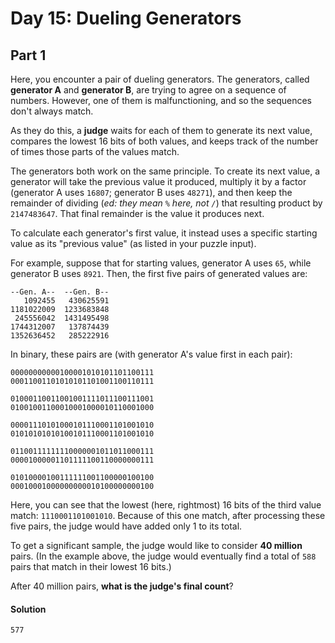 Day 15: Dueling Generators
=====

## Part 1
Here, you encounter a pair of dueling generators. The generators, called **generator A** and **generator B**, are trying to agree on a sequence of numbers. However, one of them is malfunctioning, and so the sequences don't always match.

As they do this, a **judge** waits for each of them to generate its next value, compares the lowest 16 bits of both values, and keeps track of the number of times those parts of the values match.

The generators both work on the same principle. To create its next value, a generator will take the previous value it produced, multiply it by a factor (generator A uses `16807`; generator B uses `48271`), and then keep the remainder of dividing (_ed: they mean `%` here, not `/`_) that resulting product by `2147483647`. That final remainder is the value it produces next.

To calculate each generator's first value, it instead uses a specific starting value as its "previous value" (as listed in your puzzle input).

For example, suppose that for starting values, generator A uses `65`, while generator B uses `8921`. Then, the first five pairs of generated values are:

```
--Gen. A--  --Gen. B--
   1092455   430625591
1181022009  1233683848
 245556042  1431495498
1744312007   137874439
1352636452   285222916
```

In binary, these pairs are (with generator A's value first in each pair):

```
00000000000100001010101101100111
00011001101010101101001100110111

01000110011001001111011100111001
01001001100010001000010110001000

00001110101000101110001101001010
01010101010100101110001101001010

01100111111110000001011011000111
00001000001101111100110000000111

01010000100111111001100000100100
00010001000000000010100000000100
```

Here, you can see that the lowest (here, rightmost) 16 bits of the third value match: `1110001101001010`. Because of this one match, after processing these five pairs, the judge would have added only 1 to its total.

To get a significant sample, the judge would like to consider **40 million** pairs. (In the example above, the judge would eventually find a total of `588` pairs that match in their lowest 16 bits.)

After 40 million pairs, **what is the judge's final count**?

#### Solution
`577`
